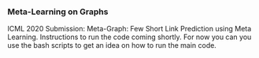 ### Meta-Learning on Graphs ###
ICML 2020 Submission: Meta-Graph: Few Short Link Prediction using Meta Learning.
Instructions to run the code coming shortly. For now you can you use the bash scripts to get an idea on how to run the main code.
